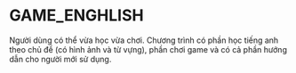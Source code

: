 # GAME_ENGHLISH
Người dùng có thể vừa học vừa chơi. Chương trình có phần học tiếng anh theo chủ đề (có hình ảnh và từ vựng), phần chơi game và có cả phần hướng dẫn cho người mới sử dụng.
